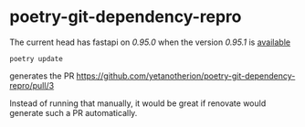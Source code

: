 # poetry-git-dependency-repro

The current head has fastapi on *0.95.0* when the version *0.95.1* is [available](https://github.com/tiangolo/fastapi/releases)

```
poetry update
```

generates the PR https://github.com/yetanotherion/poetry-git-dependency-repro/pull/3

Instead of running that manually, it would be great if renovate would generate such a PR automatically.
